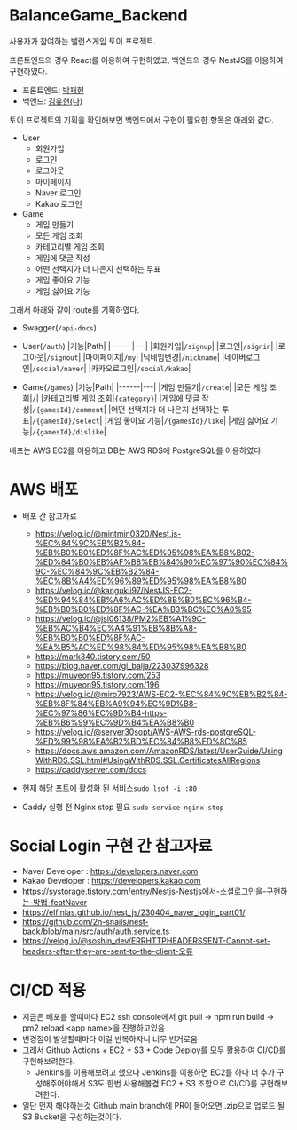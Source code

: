 # BalanceGame_Backend

사용자가 참여하는 밸런스게임 토이 프로젝트.

프론트엔드의 경우 React를 이용하여 구현하였고, 백엔드의 경우 NestJS를 이용하여 구현하였다.

-   프론트엔드: [박재현](https://github.com/jh0152park)
-   백엔드: [김유현(나)](https://github.com/Yuhyeon0516)

토이 프로젝트의 기획을 확인해보면 백엔드에서 구현이 필요한 항목은 아래와 같다.

-   User
    -   회원가입
    -   로그인
    -   로그아웃
    -   마이페이지
    -   Naver 로그인
    -   Kakao 로그인
-   Game
    -   게임 만들기
    -   모든 게임 조회
    -   카테고리별 게임 조회
    -   게임에 댓글 작성
    -   어떤 선택지가 더 나은지 선택하는 투표
    -   게임 좋아요 기능
    -   게임 싫어요 기능

그래서 아래와 같이 route를 기획하였다.

-   Swagger(`/api-docs`)
-   User(`/auth`)
    |기능|Path|
    |------|---|
    |회원가입|`/signup`|
    |로그인|`/signin`|
    |로그아웃|`/signout`|
    |마이페이지|`/my`|
    |닉네임변경|`/nickname`|
    |네이버로그인|`/social/naver`|
    |카카오로그인|`/social/kakao`|

-   Game(`/games`)
    |기능|Path|
    |------|---|
    |게임 만들기|`/create`|
    |모든 게임 조회|`/`|
    |카테고리별 게임 조회|`{category}`|
    |게임에 댓글 작성|`/{gamesId}/comment`|
    |어떤 선택지가 더 나은지 선택하는 투표|`/{gamesId}/select`|
    |게임 좋아요 기능|`/{gamesId}/like`|
    |게임 싫어요 기능|`/{gamesId}/dislike`|

배포는 AWS EC2를 이용하고 DB는 AWS RDS에 PostgreSQL를 이용하였다.

# AWS 배포

-   배포 간 참고자료

    -   https://velog.io/@mintmin0320/Nest.js-%EC%84%9C%EB%B2%84-%EB%B0%B0%ED%8F%AC%ED%95%98%EA%B8%B02-%ED%84%B0%EB%AF%B8%EB%84%90%EC%97%90%EC%84%9C-%EC%84%9C%EB%B2%84-%EC%8B%A4%ED%96%89%ED%95%98%EA%B8%B0
    -   https://velog.io/@kangukii97/NestJS-EC2-%ED%94%84%EB%A6%AC%ED%8B%B0%EC%96%B4-%EB%B0%B0%ED%8F%AC-%EA%B3%BC%EC%A0%95
    -   https://velog.io/@jsi06138/PM2%EB%A1%9C-%EB%AC%B4%EC%A4%91%EB%8B%A8-%EB%B0%B0%ED%8F%AC-%EA%B5%AC%ED%98%84%ED%95%98%EA%B8%B0
    -   https://mark340.tistory.com/50
    -   https://blog.naver.com/gi_balja/223037996328
    -   https://muyeon95.tistory.com/253
    -   https://muyeon95.tistory.com/196
    -   https://velog.io/@miro7923/AWS-EC2-%EC%84%9C%EB%B2%84-%EB%8F%84%EB%A9%94%EC%9D%B8-%EC%97%86%EC%9D%B4-https-%EB%B6%99%EC%9D%B4%EA%B8%B0
    -   https://velog.io/@server30sopt/AWS-AWS-rds-postgreSQL-%ED%99%98%EA%B2%BD%EC%84%B8%ED%8C%85
    -   https://docs.aws.amazon.com/AmazonRDS/latest/UserGuide/UsingWithRDS.SSL.html#UsingWithRDS.SSL.CertificatesAllRegions
    -   https://caddyserver.com/docs

-   현재 해당 포트에 활성화 된 서비스`sudo lsof -i :80`
-   Caddy 실행 전 Nginx stop 필요 `sudo service nginx stop`

# Social Login 구현 간 참고자료

-   Naver Developer : https://developers.naver.com
-   Kakao Developer : https://developers.kakao.com
-   https://systorage.tistory.com/entry/Nestjs-Nestjs에서-소셜로그인을-구현하는-방법-featNaver
-   https://elfinlas.github.io/nest_js/230404_naver_login_part01/
-   https://github.com/2n-snails/nest-back/blob/main/src/auth/auth.service.ts
-   https://velog.io/@soshin_dev/ERRHTTPHEADERSSENT-Cannot-set-headers-after-they-are-sent-to-the-client-오류

# CI/CD 적용

-   지금은 배포를 할때마다 EC2 ssh console에서 git pull -> npm run build -> pm2 reload \<app name>을 진행하고있음
-   변경점이 발생할때마다 이걸 반복하자니 너무 번거로움
-   그래서 Github Actions + EC2 + S3 + Code Deploy를 모두 활용하여 CI/CD를 구현해보려한다.
    -   Jenkins를 이용해보려고 했으나 Jenkins를 이용하면 EC2를 하나 더 추가 구성해주어야해서 S3도 한번 사용해볼겸 EC2 + S3 조합으로 CI/CD를 구현해보려한다.
-   일단 먼저 해야하는것 Github main branch에 PR이 들어오면 .zip으로 업로드 될 S3 Bucket을 구성하는것이다.
